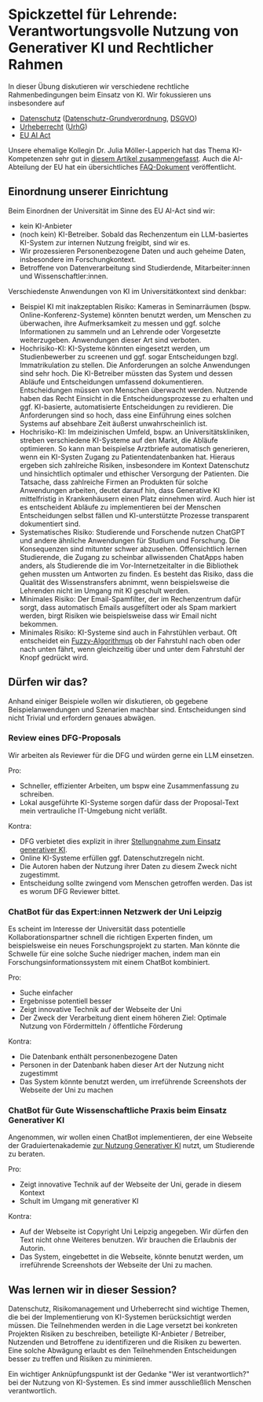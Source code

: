 # Spickzettel für Lehrende: Verantwortungsvolle Nutzung von Generativer KI und Rechtlicher Rahmen

In dieser Übung diskutieren wir verschiedene rechtliche Rahmenbedingungen beim Einsatz von KI. Wir fokussieren uns insbesondere auf
* [Datenschutz](https://de.wikipedia.org/wiki/Datenschutz) ([Datenschutz-Grundverordnung](https://de.wikipedia.org/wiki/Datenschutz-Grundverordnung), [DSGVO](https://dejure.org/gesetze/DSGVO))
* [Urheberrecht](https://de.wikipedia.org/wiki/Urheberrecht) ([UrhG](https://www.gesetze-im-internet.de/urhg/))
* [EU AI Act](https://eur-lex.europa.eu/legal-content/EN/TXT/HTML/?uri=OJ:L_202401689)

Unsere ehemalige Kollegin Dr. Julia Möller-Lapperich hat das Thema KI-Kompetenzen sehr gut in [diesem Artikel zusammengefasst](https://www.nomos.de/wp-content/uploads/2025/04/Aufsatz_NJ_2025_05.pdf). 
Auch die AI-Abteilung der EU hat ein übersichtliches [FAQ-Dokument](https://digital-strategy.ec.europa.eu/en/faqs/ai-literacy-questions-answers) veröffentlicht.

## Einordnung unserer Einrichtung

Beim Einordnen der Universität im Sinne des EU AI-Act sind wir:
* kein KI-Anbieter
* (noch kein) KI-Betreiber. Sobald das Rechenzentum ein LLM-basiertes KI-System zur internen Nutzung freigibt, sind wir es.
* Wir prozessieren Personenbezogene Daten und auch geheime Daten, insbesondere im Forschungkontext.
* Betroffene von Datenverarbeitung sind Studierdende, Mitarbeiter:innen und Wissenschaftler:innen.

Verschiedenste Anwendungen von KI im Universitätkontext sind denkbar:
* Beispiel KI mit inakzeptablen Risiko: Kameras in Seminarräumen (bspw. Online-Konferenz-Systeme) könnten benutzt werden, um Menschen zu überwachen, ihre Aufmerksamkeit zu messen und ggf. solche Informationen zu sammeln und an Lehrende oder Vorgesetzte weiterzugeben. Anwendungen dieser Art sind verboten.
* Hochrisiko-KI: KI-Systeme könnten eingesetzt werden, um Studienbewerber zu screenen und ggf. sogar Entscheidungen bzgl. Immatrikulation zu stellen. Die Anforderungen an solche Anwendungen sind sehr hoch. Die KI-Betreiber müssten das System und dessen Abläufe und Entscheidungen umfassend dokumentieren. Entscheidungen müssen von Menschen überwacht werden. Nutzende haben das Recht Einsicht in die Entscheidungsprozesse zu erhalten und ggf. KI-basierte, automatisierte Entscheidungen zu revidieren. Die Anforderungen sind so hoch, dass eine Einführung eines solchen Systems auf absehbare Zeit äußerst unwahrscheinlich ist.
* Hochrisiko-KI: Im mdeizinischen Umfeld, bspw. an Universitätskliniken, streben verschiedene KI-Systeme auf den Markt, die Abläufe optimieren. So kann man beispielse Arztbriefe automatisch generieren, wenn ein KI-Systen Zugang zu Patientendatenbanken hat. Hieraus ergeben sich zahlreiche Risiken, insbesondere im Kontext Datenschutz und hinsichtlich optimaler und ethischer Versorgung der Patienten. Die Tatsache, dass zahlreiche Firmen an Produkten für solche Anwendungen arbeiten, deutet darauf hin, dass Generative KI mittelfristig in Krankenhäusern einen Platz einnehmen wird. Auch hier ist es entscheident Abläufe zu implementieren bei der Menschen Entscheidungen selbst fällen und KI-unterstützte Prozesse transparent dokumentiert sind.
* Systematisches Risiko: Studierende und Forschende nutzen ChatGPT und andere ähnliche Anwendungen für Studium und Forschung. Die Konsequenzen sind mitunter schwer abzusehen. Offensichtlich lernen Studierende, die Zugang zu scheinbar allwissenden ChatApps haben anders, als Studierende die im Vor-Internetzeitalter in die Bibliothek gehen mussten um Antworten zu finden. Es besteht das Risiko, dass die Qualität des Wissenstransfers abnimmt, wenn beispielsweise die Lehrenden nicht im Umgang mit KI geschult werden.
* Minimales Risiko: Der Email-Spamfilter, der im Rechenzentrum dafür sorgt, dass automatisch Emails ausgefiltert oder als Spam markiert werden, birgt Risiken wie beispielsweise dass wir Email nicht bekommen. 
* Minimales Risiko: KI-Systeme sind auch in Fahrstühlen verbaut. Oft entscheidet ein [Fuzzy-Algorithmus](https://de.wikipedia.org/wiki/Fuzzylogik) ob der Fahrstuhl nach oben oder nach unten fährt, wenn gleichzeitig über und unter dem Fahrstuhl der Knopf gedrückt wird.

## Dürfen wir das?

Anhand einiger Beispiele wollen wir diskutieren, ob gegebene Beispielanwendungen und Szenarien machbar sind. Entscheidungen sind nicht Trivial und erfordern genaues abwägen.

### Review eines DFG-Proposals

Wir arbeiten als Reviewer für die DFG und würden gerne ein LLM einsetzen.

Pro:
* Schneller, effizienter Arbeiten, um bspw eine Zusammenfassung zu schreiben.
* Lokal ausgeführte KI-Systeme sorgen dafür dass der Proposal-Text mein vertrauliche IT-Umgebung nicht verläßt.

Kontra:
* DFG verbietet dies explizit in ihrer [Stellungnahme zum Einsatz generativer KI](https://www.dfg.de/resource/blob/289674/ff57cf46c5ca109cb18533b21fba49bd/230921-stellungnahme-praesidium-ki-ai-data.pdf).
* Online KI-Systeme erfüllen ggf. Datenschutzregeln nicht.
* Die Autoren haben der Nutzung ihrer Daten zu diesem Zweck nicht zugestimmt.
* Entscheidung sollte zwingend vom Menschen getroffen werden. Das ist es worum DFG Reviewer bittet.

### ChatBot für das Expert:innen Netzwerk der Uni Leipzig

Es scheint im Interesse der Universität dass potentielle Kollaborationspartner schnell die richtigen Experten finden, um beispielsweise ein neues Forschungsprojekt zu starten. Man könnte die Schwelle für eine solche Suche niedriger machen, indem man ein Forschungsinformationssystem mit einem ChatBot kombiniert.

Pro:
* Suche einfacher
* Ergebnisse potentiell besser
* Zeigt innovative Technik auf der Webseite der Uni
* Der Zweck der Verarbeitung dient einem höheren Ziel: Optimale Nutzung von Fördermitteln / öffentliche Förderung

Kontra:
* Die Datenbank enthält personenbezogene Daten
* Personen in der Datenbank haben dieser Art der Nutzung nicht zugestimmt
* Das System könnte benutzt werden, um irreführende Screenshots der Webseite der Uni zu machen

### ChatBot für Gute Wissenschaftliche Praxis beim Einsatz Generativer KI

Angenommen, wir wollen einen ChatBot implementieren, der eine Webseite der Graduiertenakademie [zur Nutzung Generativer KI](https://www.ga.uni-leipzig.de/qualitaetsentwicklung/nutzung-von-generativer-kuenstlicher-intelligenz) nutzt, um Studierende zu beraten.

Pro:
* Zeigt innovative Technik auf der Webseite der Uni, gerade in diesem Kontext
* Schult im Umgang mit generativer KI

Kontra:
* Auf der Webseite ist Copyright Uni Leipzig angegeben. Wir dürfen den Text nicht ohne Weiteres benutzen. Wir brauchen die Erlaubnis der Autorin.
* Das System, eingebettet in die Webseite, könnte benutzt werden, um irreführende Screenshots der Webseite der Uni zu machen.

## Was lernen wir in dieser Session?

Datenschutz, Risikomanagement und Urheberrecht sind wichtige Themen, die bei der Implementierung von KI-Systemen berücksichtigt werden müssen.
Die Teilnehmenden werden in die Lage versetzt bei konkreten Projekten Risiken zu beschreiben, beteiligte KI-Anbieter / Betreiber, Nutzenden und Betroffene zu identifizeren und die Risiken zu bewerten.
Eine solche Abwägung erlaubt es den Teilnehmenden Entscheidungen besser zu treffen und Risiken zu minimieren.

Ein wichtiger Anknüpfungspunkt ist der Gedanke "Wer ist verantwortlich?" bei der Nutzung von KI-Systemen. Es sind immer ausschließlich Menschen verantwortlich.
